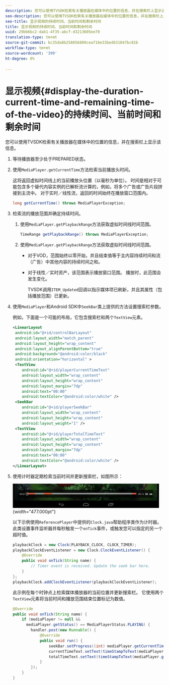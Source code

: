```yaml
---
description: 您可以使用TVSDK检索有关播放器在媒体中的位置的信息，并在搜索栏上显示该信息。
seo-description: 您可以使用TVSDK检索有关播放器在媒体中的位置的信息，并在搜索栏上显示该信息。
seo-title: 显示视频的持续时间、当前时间和剩余时间
title: 显示视频的持续时间、当前时间和剩余时间
uuid: 29bb6bc2-dab1-4f35-abcf-d3213605ee70
translation-type: tm+mt
source-git-commit: bc35da8b258056809ceaf18e33bed631047bc81b
workflow-type: tm+mt
source-wordcount: '399'
ht-degree: 0%

---
```



# 显示视频{#display-the-duration-current-time-and-remaining-time-of-the-video}的持续时间、当前时间和剩余时间

您可以使用TVSDK检索有关播放器在媒体中的位置的信息，并在搜索栏上显示该信息。

1. 等待播放器至少处于PREPARED状态。
1. 使用`MediaPlayer.getCurrentTime`方法检索当前播放头时间。

   这将返回虚拟时间线上的当前播放头位置（以毫秒为单位）。 时间是相对于可能包含多个替代内容实例的已解析流计算的，例如，将多个广告或广告片段拼接到主流中。 对于实时／线性流，返回的时间始终在播放窗口范围内。

   ```java
   long getCurrentTime() throws MediaPlayerException;
   ```

1. 检索流的播放范围并确定持续时间。
   1. 使用`MediaPlayer.getPlaybackRange`方法获取虚拟时间线时间范围。

      ```java
      TimeRange getPlaybackRange() throws MediaPlayerException;
      ```

   1. 使用`MediaPlayer.getPlaybackRange`方法获取虚拟时间线时间范围。

      * 对于VOD，范围始终以零开始，并且结束值等于主内容持续时间和流（广告）中其他内容的持续时间之和。
      * 对于线性／实时资产，该范围表示播放窗口范围。 播放时，此范围会发生变化。

         TVSDK调用`ITEM_Updated`回调以指示媒体项已刷新，并且其属性（包括播放范围）已更新。

1. 使用`MediaPlayer`和Android SDK中`SeekBar`类上提供的方法设置搜索栏参数。

   例如，下面是一个可能的布局，它包含搜索栏和两个`TextView`元素。

   ```xml
   <LinearLayout 
    android:id="@+id/controlBarLayout" 
    android:layout_width="match_parent" 
    android:layout_height="wrap_content" 
    android:layout_alignParentBottom="true" 
    android:background="@android:color/black" 
    android:orientation="horizontal" > 
    <TextView 
       android:id="@+id/playerCurrentTimeText" 
       android:layout_width="wrap_content" 
       android:layout_height="wrap_content" 
       android:layout_margin="7dp" 
       android:text="00:00" 
       android:textColor="@android:color/white" /> 
    <SeekBar 
       android:id="@+id/playerSeekBar" 
       android:layout_width="wrap_content" 
       android:layout_height="wrap_content" 
       android:layout_weight="1" /> 
    <TextView 
       android:id="@+id/playerTotalTimeText" 
       android:layout_width="wrap_content" 
       android:layout_height="wrap_content" 
       android:layout_margin="7dp" 
       android:text="00:00" 
       android:textColor="@android:color/white" /> 
   </LinearLayout>
   ```

1. 使用计时器定期检索当前时间并更新搜索栏，如图所示：

   <!--<a id="fig_689CEDDD02094C0C8E91C5195F8EAD3F"></a>-->

   ![](assets/seek-bar.jpg){width=&quot;477.000pt&quot;}

   以下示例使用`ReferencePlayer`中提供的`Clock.java`帮助程序类作为计时器。 此类设置事件监听器并每秒触发一个`onTick`事件，或触发您可以指定的另一个超时值。

   ```java
   playbackClock = new Clock(PLAYBACK_CLOCK, CLOCK_TIMER); 
   playbackClockEventListener = new Clock.ClockEventListener() { 
       @Override 
       public void onTick(String name) { 
           // Timer event is received. Update the seek bar here. 
       } 
   }; 
   playbackClock.addClockEventListener(playbackClockEventListener);
   ```

   此示例在每个时钟点上检索媒体播放器的当前位置并更新搜索栏。 它使用两个`TextView`元素将当前时间和播放范围结束位置标记为数值。

   ```java
   @Override 
   public void onTick(String name) { 
       if (mediaPlayer != null &&  
         mediaPlayer.getStatus() == MediaPlayerStatus.PLAYING) { 
           handler.post(new Runnable() { 
               @Override 
               public void run() { 
                   seekBar.setProgress((int) mediaPlayer.getCurrentTime()); 
                   currentTimeText.setText(timeStampToText(mediaPlayer.getCurrentTime())); 
                   totalTimeText.setText(timeStampToText(mediaPlayer.getPlaybackRange().getEnd())); 
               } 
           }); 
       } 
   } 
   ```
